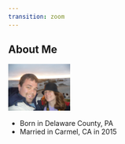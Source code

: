 ```yaml
---
transition: zoom
---
```


## About Me

<img src="./images/bill-ck-vaca.jpg" width="25%"/>

- Born in Delaware County, PA
- Married in Carmel, CA in 2015